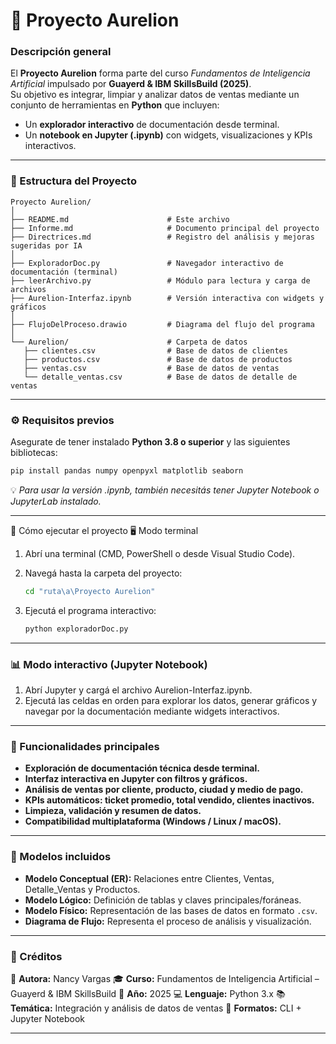 # 🌌 Proyecto Aurelion 

### Descripción general

El **Proyecto Aurelion** forma parte del curso *Fundamentos de Inteligencia Artificial* impulsado por **Guayerd & IBM SkillsBuild (2025)**.  
Su objetivo es integrar, limpiar y analizar datos de ventas mediante un conjunto de herramientas en **Python** que incluyen:

- Un **explorador interactivo** de documentación desde terminal.  
- Un **notebook en Jupyter (.ipynb)** con widgets, visualizaciones y KPIs interactivos.

---

### 🧩 Estructura del Proyecto


```
Proyecto Aurelion/
│
├── README.md                      # Este archivo
├── Informe.md                     # Documento principal del proyecto
├── Directrices.md                 # Registro del análisis y mejoras sugeridas por IA
│
├── ExploradorDoc.py               # Navegador interactivo de documentación (terminal)
├── leerArchivo.py                 # Módulo para lectura y carga de archivos
├── Aurelion-Interfaz.ipynb        # Versión interactiva con widgets y gráficos
│
├── FlujoDelProceso.drawio         # Diagrama del flujo del programa
│
└── Aurelion/                      # Carpeta de datos
   ├── clientes.csv                # Base de datos de clientes
   ├── productos.csv               # Base de datos de productos
   ├── ventas.csv                  # Base de datos de ventas
   └── detalle_ventas.csv          # Base de datos de detalle de ventas
```

---

### ⚙️ Requisitos previos

Asegurate de tener instalado **Python 3.8 o superior** y las siguientes bibliotecas:

```bash
pip install pandas numpy openpyxl matplotlib seaborn
```

💡 *Para usar la versión .ipynb, también necesitás tener Jupyter Notebook o JupyterLab instalado.*

---

🚀 Cómo ejecutar el proyecto
🖥️ Modo terminal
1. Abrí una terminal (CMD, PowerShell o desde Visual Studio Code).
2. Navegá hasta la carpeta del proyecto:

   ```bash
   cd "ruta\a\Proyecto Aurelion"
   ```
3. Ejecutá el programa interactivo:

   ```bash
   python exploradorDoc.py
   ```

---

### 📊 Modo interactivo (Jupyter Notebook) 

1. Abrí Jupyter y cargá el archivo Aurelion-Interfaz.ipynb.
2. Ejecutá las celdas en orden para explorar los datos, generar gráficos y navegar por la
   documentación mediante widgets interactivos.

---

### 🧭 Funcionalidades principales

* **Exploración de documentación técnica desde terminal.**
* **Interfaz interactiva en Jupyter con filtros y gráficos.**
* **Análisis de ventas por cliente, producto, ciudad y medio de pago.**
* **KPIs automáticos: ticket promedio, total vendido, clientes inactivos.**
* **Limpieza, validación y resumen de datos.**
* **Compatibilidad multiplataforma (Windows / Linux / macOS).**

---

### 🧱 Modelos incluidos

* **Modelo Conceptual (ER):** Relaciones entre Clientes, Ventas, Detalle_Ventas y Productos.
* **Modelo Lógico:** Definición de tablas y claves principales/foráneas.
* **Modelo Físico:** Representación de las bases de datos en formato `.csv`.
* **Diagrama de Flujo:** Representa el proceso de análisis y visualización.

---

### 💬 Créditos

📌 **Autora:** Nancy Vargas
🎓 **Curso:** Fundamentos de Inteligencia Artificial – Guayerd & IBM SkillsBuild
📅 **Año:** 2025
💻 **Lenguaje:** Python 3.x
📚 **Temática:** Integración y análisis de datos de ventas
🎨 **Formatos:** CLI + Jupyter Notebook

---

